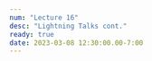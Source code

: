 ```yaml
---
num: "Lecture 16"
desc: "Lightning Talks cont."
ready: true
date: 2023-03-08 12:30:00.00-7:00
---
```

